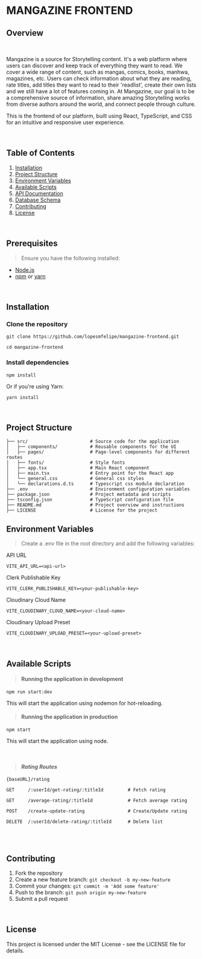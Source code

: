 # MANGAZINE FRONTEND

## Overview

<br>

Mangazine is a source for Storytelling content. It's a web platform where users can discover and keep track of everything they want to read. We cover a wide range of content, such as mangas, comics, books, manhwa, magazines, etc.
Users can check information about what they are reading, rate titles, add titles they want to read to their 'readlist', create their own lists and we still have a lot of features coming in. At Mangazine, our goal is to be a comprehensive source of information, share amazing Storytelling works from diverse authors around the world, and connect people through culture.

This is the frontend of our platform, built using React, TypeScript, and CSS for an intuitive and responsive user experience. 

<br>

## Table of Contents

1. [Installation](#installation)
2. [Project Structure](#project-structure)
3. [Environment Variables](#environment-variables)
4. [Available Scripts](#available-scripts)
5. [API Documentation](#api-documentation)
6. [Database Schema](#database-schema)
7. [Contributing](#contributing)
8. [License](#license)

<br>

## Prerequisites

> Ensure you have the following installed:

- [Node.js](https://nodejs.org/)
- [npm](https://www.npmjs.com/) or [yarn](https://yarnpkg.com/)

<br>

## Installation

### Clone the repository

```
git clone https://github.com/lopesmfelipe/mangazine-frontend.git
```

```
cd mangazine-frontend
```

### Install dependencies

```
npm install
```
Or if you're using Yarn:
```
yarn install
```

<br>

## Project Structure

```
├── src/                       # Source code for the application
│   ├── components/            # Reusable components for the UI
│   ├── pages/                 # Page-level components for different routes
│   ├── fonts/                 # Style fonts
│   ├── app.tsx                # Main React component
│   ├── main.tsx               # Entry point for the React app
│   └── general.css            # General css styles
│   └── declarations.d.ts      # Typescript css module declaration
├── .env                       # Environment configuration variables
├── package.json               # Project metadata and scripts
├── tsconfig.json              # TypeScript configuration file
├── README.md                  # Project overview and instructions
├── LICENSE                    # License for the project

```

## Environment Variables

> Create a .env file in the root directory and add the following variables:

API URL

```
VITE_API_URL=<api-url>
```

Clerk Publishable Key

```
VITE_CLERK_PUBLISHABLE_KEY=<your-publishable-key>
```

Cloudinary Cloud Name

```
VITE_CLOUDINARY_CLOUD_NAME=<your-cloud-name>
```

Cloudinary Upload Preset

```
VITE_CLOUDINARY_UPLOAD_PRESET=<your-upload-preset>
```

<br>

## Available Scripts

> #### Running the application in development

```
npm run start:dev
```

This will start the application using nodemon for hot-reloading.

> #### Running the application in production

```
npm start
```

This will start the application using node.

<br>

> #### *Rating Routes*

`{baseURL}/rating`

```
GET	    /:userId/get-rating/:titleId         # Fetch rating

GET     /average-rating/:titleId             # Fetch average rating

POST    /create-update-rating                # Create/Update rating

DELETE	/:userId/delete-rating/:titleId      # Delete list

```

<br>
<br>

## Contributing

1. Fork the repository
2. Create a new feature branch: `git checkout -b my-new-feature`
3. Commit your changes: `git commit -m 'Add some feature'`
4. Push to the branch: `git push origin my-new-feature`
5. Submit a pull request

<br>

## License

This project is licensed under the MIT License - see the LICENSE file for details.
